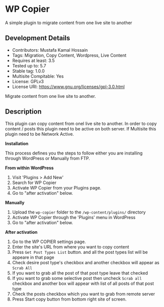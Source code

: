 # WP Copier
A simple plugin to migrate content from one live site to another

## Development Details 
- Contributors: Mustafa Kamal Hossain
- Tags: Migration, Copy Content, Wordpress, Live Content
- Requires at least: 3.5
- Tested up to: 5.7
- Stable tag: 1.0.0
- Multisite Compitable: Yes
- License: GPLv3
- License URI: https://www.gnu.org/licenses/gpl-3.0.html

Migrate content from one live site to another.


## Description 

This plugin can copy content from onel live site to another. In order to copy content / posts this plugin need to be active on both server. If Multisite this plugin need to be Network Active.

**Installation** 

This process defines you the steps to follow either you are installing through WordPress or Manually from FTP.

**From within WordPress**

1. Visit 'Plugins > Add New'
2. Search for WP Copier
3. Activate WP Copier from your Plugins page.
4. Go to "after activation" below.

**Manually**

1. Upload the `wp-copier` folder to the `/wp-content/plugins/` directory
2. Activate WP Copier through the 'Plugins' menu in WordPress
3. Go to "after activation" below.

**After activation**

1. Go to the WP COPIER settings page.
2. Enter the site's URL from where you want to copy content
3. Press `Get Post Types List` button. and all the post types list will be appeare in that page
4. Check desire post type's checkbox and another checkbox will appear as `Scrab All` 
5. If you want to grab all the post of that post type leave that checked
6. If you want to grab some selective post then uncheck `Scrab all` checkbox and another box will appear with list of all posts of that post type
7. Check the posts checkbox which you want to grab from remote server 
8. Press Start copy button from bottom right site of screen.